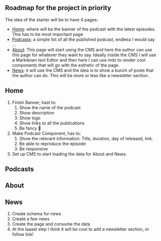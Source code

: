 ## Roadmap for the project in priority

The idea of the starter will be to have 4 pages:

- [Home](#Home): where will be the banner of the podcast with the latest episodes. This has to be most important page
- [Podcasts](#Podcasts): a simple list of all the published podcast, endless I would say ...
- [About](#About): This page will start using the CMS and here the author can use this page for whatever they want to say. Ideally inside the CMS I will use a Markdown text Editor and then here I can use mdx to render cool components that will go with the esthetic of the page.
- [News](#News): it will use the CMS and the idea is to show a bunch of posts that the author can do. This will be more or less like a newsletter section.

## Home

1. Finish Banner, hast to:
   1. Show the name of the podcast
   2. Show description
   3. Show logo
   4. Show links to all the publications
   5. Be fancy 💅
2. Make Podcast Component, has to:
   1. Show the relevant information: Title, duration, day of released, link.
   2. Be able to reproduce the episode
   3. Be responsive
3. Set up CMS to start loading the data for About and News.

## Podcasts

## About

## News

1. Create schema for news
2. Create a few news
3. Create the page and consume the data
4. At the laaast step I think it will be cool to add a newsletter section, or follow link!
